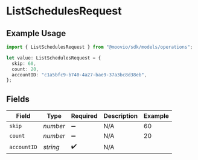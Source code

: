 # ListSchedulesRequest

## Example Usage

```typescript
import { ListSchedulesRequest } from "@moovio/sdk/models/operations";

let value: ListSchedulesRequest = {
  skip: 60,
  count: 20,
  accountID: "c1a5bfc9-b740-4a27-bae9-37a3bc8d38eb",
};
```

## Fields

| Field              | Type               | Required           | Description        | Example            |
| ------------------ | ------------------ | ------------------ | ------------------ | ------------------ |
| `skip`             | *number*           | :heavy_minus_sign: | N/A                | 60                 |
| `count`            | *number*           | :heavy_minus_sign: | N/A                | 20                 |
| `accountID`        | *string*           | :heavy_check_mark: | N/A                |                    |